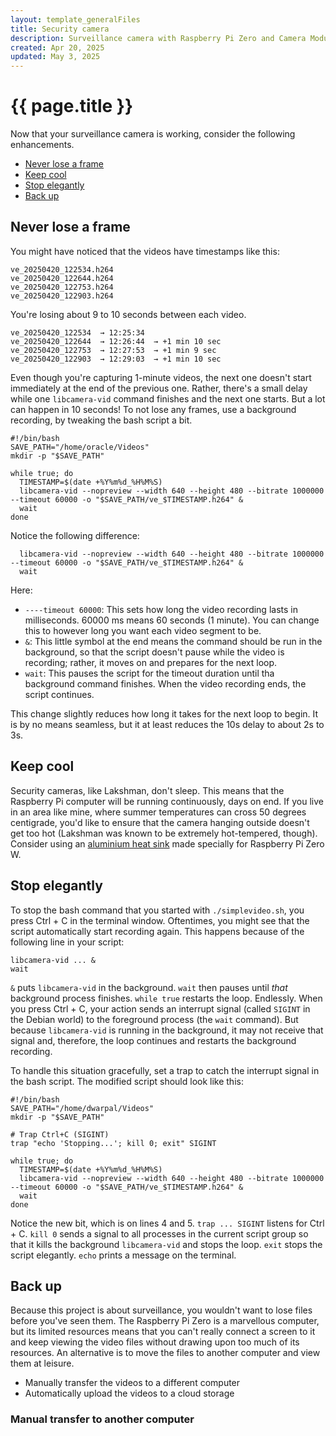 ```yaml
---
layout: template_generalFiles
title: Security camera
description: Surveillance camera with Raspberry Pi Zero and Camera Module 3
created: Apr 20, 2025
updated: May 3, 2025
---
```


# {{ page.title }}

Now that your surveillance camera is working, consider the following enhancements.

-  [Never lose a frame](#never-lose-a-frame)
-  [Keep cool](#keep-cool)
-  [Stop elegantly](#stop-elegantly)
-  [Back up](#back-up)

## Never lose a frame

You might have noticed that the videos have timestamps like this:

```
ve_20250420_122534.h264
ve_20250420_122644.h264
ve_20250420_122753.h264
ve_20250420_122903.h264
```

You're losing about 9 to 10 seconds between each video.

```
ve_20250420_122534  → 12:25:34
ve_20250420_122644  → 12:26:44  → +1 min 10 sec
ve_20250420_122753  → 12:27:53  → +1 min 9 sec
ve_20250420_122903  → 12:29:03  → +1 min 10 sec
``` 

Even though you're capturing 1-minute videos, the next one doesn't start immediately at the end of the previous one. Rather, there's a small delay while one `libcamera-vid` command finishes and the next one starts. But a lot can happen in 10 seconds! To not lose any frames, use a background recording, by tweaking the bash script a bit.

```
#!/bin/bash
SAVE_PATH="/home/oracle/Videos"
mkdir -p "$SAVE_PATH"

while true; do
  TIMESTAMP=$(date +%Y%m%d_%H%M%S)
  libcamera-vid --nopreview --width 640 --height 480 --bitrate 1000000 --timeout 60000 -o "$SAVE_PATH/ve_$TIMESTAMP.h264" &
  wait
done
``` 

Notice the following difference:

```
  libcamera-vid --nopreview --width 640 --height 480 --bitrate 1000000 --timeout 60000 -o "$SAVE_PATH/ve_$TIMESTAMP.h264" &
  wait
```

Here:

-  `----timeout 60000`: This sets how long the video recording lasts in milliseconds. 60000 ms means 60 seconds (1 minute). You can change this to however long you want each video segment to be.
-  `&`: This little symbol at the end means the command should be run in the background, so that the script doesn't pause while the video is recording; rather, it moves on and prepares for the next loop.
-  `wait`: This pauses the script for the timeout duration until tha background command finishes. When the video recording ends, the script continues.

This change slightly reduces how long it takes for the next loop to begin. It is by no means seamless, but it at least reduces the 10s delay to about 2s to 3s.

## Keep cool

Security cameras, like Lakshman, don't sleep. This means that the Raspberry Pi computer will be running continuously, days on end. If you live in an area like mine, where summer temperatures can cross 50 degrees centigrade, you'd like to ensure that the camera hanging outside doesn't get too hot (Lakshman was known to be extremely hot-tempered, though). Consider using an [aluminium heat sink](https://www.waveshare.com/zero-heatsink.htm) made specially for Raspberry Pi Zero W.

## Stop elegantly

To stop the bash command that you started with `./simplevideo.sh`, you press Ctrl + C in the terminal window. Oftentimes, you might see that the script automatically start recording again. This happens because of the following line in your script:

```
libcamera-vid ... &
wait
```

`&` puts `libcamera-vid` in the background. `wait` then pauses until *that* background process finishes. `while true` restarts the loop. Endlessly. When you press Ctrl + C, your action sends an interrupt signal (called `SIGINT` in the Debian world) to the foreground process (the `wait` command). But because `libcamera-vid` is running in the background, it may not receive that signal and, therefore, the loop continues and restarts the background recording.

To handle this situation gracefully, set a trap to catch the interrupt signal in the bash script. The modified script should look like this:

```
#!/bin/bash
SAVE_PATH="/home/dwarpal/Videos"
mkdir -p "$SAVE_PATH"

# Trap Ctrl+C (SIGINT)
trap "echo 'Stopping...'; kill 0; exit" SIGINT

while true; do
  TIMESTAMP=$(date +%Y%m%d_%H%M%S)
  libcamera-vid --nopreview --width 640 --height 480 --bitrate 1000000 --timeout 60000 -o "$SAVE_PATH/ve_$TIMESTAMP.h264" &
  wait
done
```

Notice the new bit, which is on lines 4 and 5. `trap ... SIGINT` listens for Ctrl + C. `kill 0` sends a signal to all processes in the current script group so that it kills the background `libcamera-vid` and stops the loop. `exit` stops the script elegantly. `echo` prints a message on the terminal.

## Back up

Because this project is about surveillance, you wouldn't want to lose files before you've seen them. The Raspberry Pi Zero is a marvellous computer, but its limited resources means that you can't really connect a screen to it and keep viewing the video files without drawing upon too much of its resources. An alternative is to move the files to another computer and view them at leisure.

-  Manually transfer the videos to a different computer
-  Automatically upload the videos to a cloud storage

### Manual transfer to another computer

